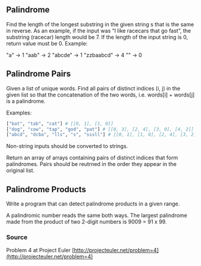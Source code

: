 ## Palindrome

Find the length of the longest substring in the given string s that is the same in reverse.
As an example, if the input was “I like racecars that go fast”, the substring (racecar) length would be 7.
If the length of the input string is 0, return value must be 0.
Example:

"a" -> 1
"aab" -> 2
"abcde" -> 1
"zzbaabcd" -> 4
"" -> 0

## Palindrome Pairs

Given a list of unique words. Find all pairs of distinct indices (i, j) in the given list so that the concatenation of the two words, i.e. words[i] + words[j] is a palindrome.

Examples:
```python
["bat", "tab", "cat"] # [[0, 1], [1, 0]]
["dog", "cow", "tap", "god", "pat"] # [[0, 3], [2, 4], [3, 0], [4, 2]]
["abcd", "dcba", "lls", "s", "sssll"] # [[0, 1], [1, 0], [2, 4], [3, 2]]
```
Non-string inputs should be converted to strings.

Return an array of arrays containing pairs of distinct indices that form palindromes. Pairs should be reutrned in the order they appear in the original list.

## Palindrome Products

Write a program that can detect palindrome products in a given range.

A palindromic number reads the same both ways. The largest palindrome
made from the product of two 2-digit numbers is 9009 = 91 x 99.

### Source

Problem 4 at Project Euler [http://projecteuler.net/problem=4](http://projecteuler.net/problem=4)
